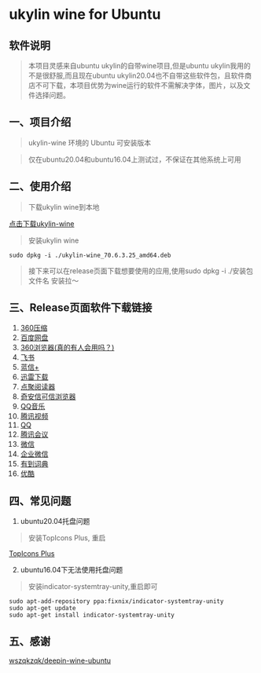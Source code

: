 # ukylin wine for Ubuntu

## 软件说明
> 本项目灵感来自ubuntu ukylin的自带wine项目,但是ubuntu ukylin我用的不是很舒服,而且现在ubuntu ukylin20.04也不自带这些软件包，且软件商店不可下载，本项目优势为wine运行的软件不需解决字体，图片，以及文件选择问题。

## 一、项目介绍
> ukylin-wine 环境的 Ubuntu 可安装版本

> 仅在ubuntu20.04和ubuntu16.04上测试过，不保证在其他系统上可用

## 二、使用介绍
> 下载ukylin wine到本地

[点击下载ukylin-wine](https://github.com/duanzhichao/ukylin-wine-ubuntu/releases/download/%E8%BD%AF%E4%BB%B6/ukylin-wine_70.6.3.25_amd64.deb)
> 安装ukylin wine
```
sudo dpkg -i ./ukylin-wine_70.6.3.25_amd64.deb
```
> 接下来可以在release页面下载想要使用的应用,使用sudo dpkg -i ./安装包文件名 安装拉～

## 三、Release页面软件下载链接
1. [360压缩](https://github.com/duanzhichao/ukylin-wine-ubuntu/releases/download/%E8%BD%AF%E4%BB%B6/360zip_1.0.0.1010_amd64.deb)
2. [百度网盘](https://github.com/duanzhichao/ukylin-wine-ubuntu/releases/download/%E8%BD%AF%E4%BB%B6/baidunetdisk_3.5.0_amd64.deb)
3. [360浏览器(真的有人会用吗？)](https://github.com/duanzhichao/ukylin-wine-ubuntu/releases/download/%E8%BD%AF%E4%BB%B6/browser360-cn-stable_12.2.1070.0-1_amd64.deb)
4. [飞书](https://github.com/duanzhichao/ukylin-wine-ubuntu/releases/download/%E8%BD%AF%E4%BB%B6/bytedance-feishu-stable_4.8.0-52_amd64.deb)
5. [蓝信+](https://github.com/duanzhichao/ukylin-wine-ubuntu/releases/download/%E8%BD%AF%E4%BB%B6/cn.lanxin_7.9.14.600772_amd64.deb)
6. [迅雷下载](https://github.com/duanzhichao/ukylin-wine-ubuntu/releases/download/%E8%BD%AF%E4%BB%B6/com.xunlei.download_1.0.0.1_amd64.deb)
7. [点聚阅读器](https://github.com/duanzhichao/ukylin-wine-ubuntu/releases/download/%E8%BD%AF%E4%BB%B6/dianjureader_20.0916-3.0_amd64.deb)
8. [奇安信可信浏览器](https://github.com/duanzhichao/ukylin-wine-ubuntu/releases/download/%E8%BD%AF%E4%BB%B6/qaxbrowser-safe-stable_1.0.1969.2-1_amd64.deb)
9. [QQ音乐](https://github.com/duanzhichao/ukylin-wine-ubuntu/releases/download/%E8%BD%AF%E4%BB%B6/qqmusic_1.0.8_amd64.deb)
10. [腾讯视频](https://github.com/duanzhichao/ukylin-wine-ubuntu/releases/download/%E8%BD%AF%E4%BB%B6/tenvideo-universal_1.0.10_amd64.deb)
11. [QQ](https://github.com/duanzhichao/ukylin-wine-ubuntu/releases/download/%E8%BD%AF%E4%BB%B6/ukylin-qq_1.0_amd64.deb)
12. [腾讯会议](https://github.com/duanzhichao/ukylin-wine-ubuntu/releases/download/%E8%BD%AF%E4%BB%B6/ukylin-TencentMeeting_1.0_amd64.deb)
13. [微信](https://github.com/duanzhichao/ukylin-wine-ubuntu/releases/download/%E8%BD%AF%E4%BB%B6/ukylin-wechat_3.0.0_amd64.deb)
14. [企业微信](https://github.com/duanzhichao/ukylin-wine-ubuntu/releases/download/%E8%BD%AF%E4%BB%B6/wxwork_1.0_amd64.deb)
15. [有到词典](https://github.com/duanzhichao/ukylin-wine-ubuntu/releases/download/%E8%BD%AF%E4%BB%B6/youdao-dict_6.0.0-0.ubuntu_amd64.deb)
16. [优酷](https://github.com/duanzhichao/ukylin-wine-ubuntu/releases/download/%E8%BD%AF%E4%BB%B6/youku-app_1.0.0_amd64.deb)

## 四、常见问题
1. ubuntu20.04托盘问题
> 安装TopIcons Plus, 重启

  [TopIcons Plus](https://extensions.gnome.org/extension/1031/topicons/)

2. ubuntu16.04下无法使用托盘问题
> 安装indicator-systemtray-unity,重启即可
```
sudo apt-add-repository ppa:fixnix/indicator-systemtray-unity
sudo apt-get update
sudo apt-get install indicator-systemtray-unity
```
## 五、感谢
[wszqkzqk/deepin-wine-ubuntu](https://github.com/wszqkzqk/deepin-wine-ubuntu/)
